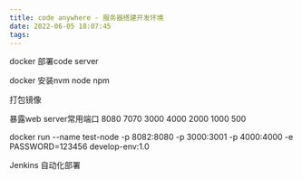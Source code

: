 ```yaml
---
title: code anywhere - 服务器搭建开发环境
date: 2022-06-05 18:07:45
tags:
---
```


docker 部署code server

docker 安装nvm node npm

打包镜像

暴露web server常用端口
8080 7070 3000 4000 2000 1000 500

docker run --name test-node -p 8082:8080 -p 3000:3001 -p 4000:4000 -e PASSWORD=123456 develop-env:1.0


Jenkins 自动化部署
